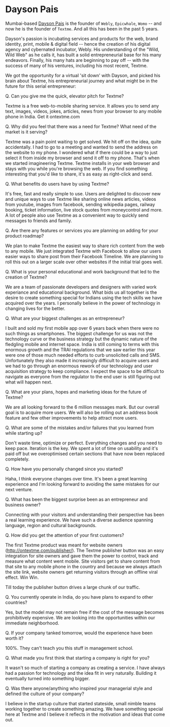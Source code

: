 # Dayson Pais

Mumbai-based [Dayson Pais](http://in.linkedin.com/in/dayson) is the founder of `Webly`, `Epicwhale`, `Womo` -- and now he is the founder of `Textme`. And all this has been in the past 5 years. 

Dayson's passion is incubating services and products for the web, brand identity, print, mobile & digital field -- hence the creation of his digital agency and cybernated incubator, Webly. His understanding of the "Wild, Wild Web" as he calls it, has built a solid entrepreneurial base for his many endeavors. Finally, his many hats are beginning to pay off -- with the success of many of his ventures, including his most recent, Textme.

We got the opportunity for a virtual 'sit down' with Dayson, and picked his brain about Textme, his entrepreneurial journey and what might be in the future for this serial entrepreneur:

Q. Can you give me the quick, elevator pitch for Textme?

Textme is a free web-to-mobile sharing service. It allows you to send any text, images, videos, jokes, articles, news from your browser to any mobile phone in India. Get it ontextme.com

Q. Why did you feel that there was a need for Textme? What need of the market is it serving?

Textme was a pain point waiting to get solved. We hit off on the idea, quite accidentally. I had to go to a meeting and wanted to send the address on the website to my phone. I wondered what if there could be a way to just select it from inside my browser and send it off to my phone. That's when we started imagineering Textme. Textme installs in your web browser and stays with you while you're browsing the web. If you find something interesting that you'd like to share, it's as easy as right-click and send.

Q. What benefits do users have by using Textme?

It's free, fast and really simple to use. Users are delighted to discover new and unique ways to use Textme like sharing online news articles, videos from youtube, images from facebook, sending wikipedia pages, railway booking, ticket information, live stock quotes from moneycontrol and more. A lot of people also use Textme as a convenient way to quickly send messages to friends and family.

Q. Are there any features or services you are planning on adding for your product roadmap?

We plan to make Textme the easiest way to share rich content from the web to any mobile. We just integrated Textme with Facebook to allow our users easier ways to share post from their Facebook Timeline. We are planning to roll this out on a larger scale over other websites if the initial trial goes well. 

Q. What is your personal educational and work background that led to the creation of Textme?

We are a team of passionate developers and designers with varied work experiance and educational background. What bids us all together is the desire to create something special for Indians using the tech skills we have acquired over the years. I personally believe in the power of technology in changing lives for the better. 

Q. What are your biggest challenges as an entrepreneur?

I built and sold my first mobile app over 6 years back when there were no such things as smartphones. The biggest challenge for us was not the technology curve or the business strategy but the dynamic nature of the fledgling mobile and internet space. India is still coming to terms with this enormous growth and the TRAI regulations that we saw earlier this year were one of those much needed efforts to curb unsolicited calls and SMS. Unfortunately they also made it increasingly difficult to acquire users and we had to go through an enormous rework of our technology and user acquisition strategy to keep compliance. I expect the space to be difficult to navigate as everyone from the regulator to the end user is still figuring out what will happen next.

Q. What are your plans, hopes and marketing ideas for the future of Textme?

We are all looking forward to the 6 million messages mark. But our overall goal is to acquire more users. We will also be rolling out an address book feature and few other improvements to help attract more users.

Q. What are some of the mistakes and/or failures that you learned from while starting up?

Don't waste time, optimize or perfect. Everything changes and you need to keep pace. Iteration is the key. We spent a lot of time on usability and it's paid off but we overoptimised certain sections that have now been replaced completely.

Q. How have you personally changed since you started?

Haha, I think everyone changes over time. It's been a great learning experience and I'm looking forward to avoiding the same mistakes for our next venture.

Q. What has been the biggest surprise been as an entrepreneur and business owner?

Connecting with your visitors and understanding their perspective has been a real learning experience. We have such a diverse audience spanning language, region and cultural backgrounds. 

Q. How did you get the attention of your first customers?

The first Textme product was meant for website owners (http://ontextme.com/publisher/). The Textme publisher button was an easy integration for site owners and gave them the power to control, track and measure what content went mobile. Site visitors get to share content from that site to any mobile phone in the country and because we always attach the site link, website owners get returning visitors through an offline viral effect. Win Win. 

Till today the publisher button drives a large chunk of our traffic. 

Q. You currently operate in India, do you have plans to expand to other countries?

Yes, but the model may not remain free if the cost of the message becomes prohibitively expensive. We are looking into the opportunities within our immediate neighborhood.

Q. If your company tanked tomorrow, would the experience have been worth it?

100%. They can't teach you this stuff in management school. 

Q. What made you first think that starting a company is right for you?

It wasn't so much of starting a company as creating a service. I have always had a passion for technology and the idea fit in very naturally. Building it eventually turned into something bigger. 

Q. Was there anyone/anything who inspired your managerial style and defined the culture of your company?

I believe in the startup culture that started stateside, small nimble teams working together to create something amazing. We have something special here at Textme and I believe it reflects in the motivation and ideas that come out. 

